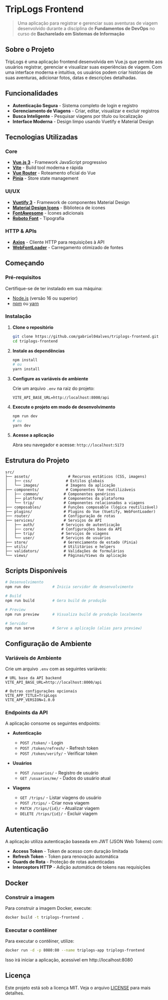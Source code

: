 # TripLogs Frontend

> Uma aplicação para registrar e gerenciar suas aventuras de viagem desenvolvido durante a disciplina de **Fundamentos de DevOps** no curso de **Bacharelado em Sistemas de Informação**

## Sobre o Projeto

TripLogs é uma aplicação frontend desenvolvida em Vue.js que permite aos usuários registrar, gerenciar e visualizar suas experiências de viagem. Com uma interface moderna e intuitiva, os usuários podem criar histórias de suas aventuras, adicionar fotos, datas e descrições detalhadas.

## Funcionalidades

- **Autenticação Segura** - Sistema completo de login e registro
- **Gerenciamento de Viagens** - Criar, editar, visualizar e excluir registros
- **Busca Inteligente** - Pesquisar viagens por título ou localização
- **Interface Moderna** - Design limpo usando Vuetify e Material Design

## Tecnologias Utilizadas

### Core

- **[Vue.js 3](https://vuejs.org/)** - Framework JavaScript progressivo
- **[Vite](https://vitejs.dev/)** - Build tool moderna e rápida
- **[Vue Router](https://router.vuejs.org/)** - Roteamento oficial do Vue
- **[Pinia](https://pinia.vuejs.org/)** - Store state management

### UI/UX

- **[Vuetify 3](https://vuetifyjs.com/)** - Framework de componentes Material Design
- **[Material Design Icons](https://materialdesignicons.com/)** - Biblioteca de ícones
- **[FontAwesome](https://fontawesome.com/)** - Ícones adicionais
- **[Roboto Font](https://fonts.google.com/specimen/Roboto)** - Tipografia

### HTTP & APIs

- **[Axios](https://axios-http.com/)** - Cliente HTTP para requisições à API
- **[WebFontLoader](https://github.com/typekit/webfontloader)** - Carregamento otimizado de fontes

## Começando

### Pré-requisitos

Certifique-se de ter instalado em sua máquina:

- [Node.js](https://nodejs.org/) (versão 16 ou superior)
- [npm](https://www.npmjs.com/) ou [yarn](https://yarnpkg.com/)

### Instalação

1. **Clone o repositório**

   ```bash
   git clone https://github.com/gabriel04alves/triplogs-frontend.git
   cd triplogs-frontend
   ```

2. **Instale as dependências**

   ```bash
   npm install
   # ou
   yarn install
   ```

3. **Configure as variáveis de ambiente**

   Crie um arquivo `.env` na raiz do projeto:

   ```env
   VITE_API_BASE_URL=http://localhost:8000/api
   ```

4. **Execute o projeto em modo de desenvolvimento**

   ```bash
   npm run dev
   # ou
   yarn dev
   ```

5. **Acesse a aplicação**

   Abra seu navegador e acesse: `http://localhost:5173`

## Estrutura do Projeto

```
src/
├── assets/                 # Recursos estáticos (CSS, imagens)
│   ├── css/               # Estilos globais
│   └── images/            # Imagens da aplicação
├── components/            # Componentes Vue reutilizáveis
│   ├── common/           # Componentes genéricos
│   ├── platform/         # Componentes da plataforma
│   └── trip/             # Componentes relacionados a viagens
├── composables/          # Funções composable (lógica reutilizável)
├── plugins/              # Plugins do Vue (Vuetify, WebFontLoader)
├── router/               # Configuração de rotas
├── services/             # Serviços de API
│   ├── auth/            # Serviços de autenticação
│   ├── core/            # Configurações base da API
│   ├── trip/            # Serviços de viagens
│   └── user/            # Serviços de usuários
├── store/                # Gerenciamento de estado (Pinia)
├── utils/                # Utilitários e helpers
├── validators/           # Validações de formulários
└── views/                # Páginas/Views da aplicação
```

## Scripts Disponíveis

```bash
# Desenvolvimento
npm run dev          # Inicia servidor de desenvolvimento

# Build
npm run build        # Gera build de produção

# Preview
npm run preview      # Visualiza build de produção localmente

# Servidor
npm run serve        # Serve a aplicação (alias para preview)
```

## Configuração de Ambiente

### Variáveis de Ambiente

Crie um arquivo `.env` com as seguintes variáveis:

```env
# URL base da API backend
VITE_API_BASE_URL=http://localhost:8000/api

# Outras configurações opcionais
VITE_APP_TITLE=TripLogs
VITE_APP_VERSION=1.0.0
```

### Endpoints da API

A aplicação consome os seguintes endpoints:

- **Autenticação**

  - `POST /token/` - Login
  - `POST /token/refresh/` - Refresh token
  - `POST /token/verify/` - Verificar token

- **Usuários**

  - `POST /usuarios/` - Registro de usuário
  - `GET /usuarios/me/` - Dados do usuário atual

- **Viagens**
  - `GET /trips/` - Listar viagens do usuário
  - `POST /trips/` - Criar nova viagem
  - `PATCH /trips/{id}/` - Atualizar viagem
  - `DELETE /trips/{id}/` - Excluir viagem

## Autenticação

A aplicação utiliza autenticação baseada em JWT (JSON Web Tokens) com:

- **Access Token** - Token de acesso com duração limitada
- **Refresh Token** - Token para renovação automática
- **Guards de Rota** - Proteção de rotas autenticadas
- **Interceptors HTTP** - Adição automática de tokens nas requisições

## Docker

### Construir a imagem

Para construir a imagem Docker, execute:

```bash
docker build -t triplogs-frontend .
```

### Executar o contêiner

Para executar o contêiner, utilize:

```bash
docker run -d -p 8080:80 --name triplogs-app triplogs-frontend
```

Isso irá iniciar a aplicação, acessível em http://localhost:8080

## Licença

Este projeto está sob a licença MIT. Veja o arquivo [LICENSE](LICENSE) para mais detalhes.
